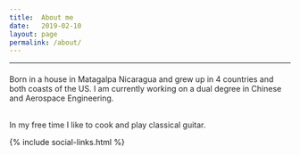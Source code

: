 ```yaml
---
title:  About me
date:   2019-02-10
layout: page 
permalink: /about/
---
```

---
<p style="font-size:20px">
<font color="#282828">

Born in a house in Matagalpa Nicaragua and grew up in 4 countries and both coasts of the US. I am currently working on a dual degree in Chinese and Aerospace Engineering. <br><br>

In my free time I like to cook and play classical guitar.
</font><br>
<div class="row">
	{% include social-links.html %}
</div>
